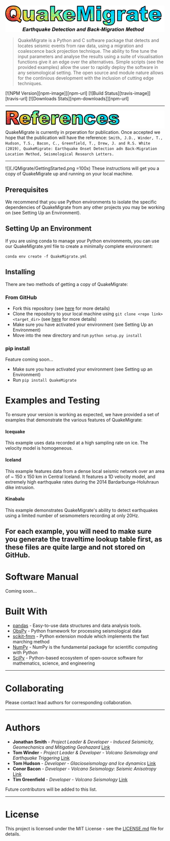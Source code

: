 
![](./QMigrate/Title.png)

> QuakeMigrate is a Python and C software package that detects and locates seismic events from raw data, using a migration and coalescence back projection technique. The ability to fine tune the input parameters and analyse the results using a suite of visualisation functions give it an edge over the alternatives. Simple scripts (see the provided examples) allow the user to rapidly deploy the software in any seismological setting. The open source and module nature allows for the continious development with the inclusion of cutting edge techniques. 


[![NPM Version][npm-image]][npm-url]
[![Build Status][travis-image]][travis-url]
[![Downloads Stats][npm-downloads]][npm-url]



---


![](./QMigrate/References.png)
QuakeMigrate is currently in prperation for publication. Once accepted we hope that the publication will have the reference: 
   `Smith, J.D., Winder, T., Hudson, T.S., Bacon, C., Greenfield, T., Drew, J. and R.S. White (2019), QuakeMigrate: Earthquake Onset Detection adn Back-Migration Location Method, Seismological Research Letters.`


---
![](./QMigrate/GettingStarted.png =100x)
These instructions will get you a copy of QuakeMigrate up and running on your local machine.  

## Prerequisites
We recommend that you use Python environments to isolate the specific dependencies of QuakeMigrate from any other projects you may be working on (see Setting Up an Environment).

## Setting Up an Environment
If you are using conda to manage your Python environments, you can use our QuakeMigrate.yml file to create a minimally complete environment:

`conda env create -f QuakeMigrate.yml`

## Installing
There are two methods of getting a copy of QuakeMigrate:

### From GitHub
- Fork this repository (see [here](https://help.github.com/en/articles/fork-a-repo) for more details)
- Clone the repository to your local machine using `git clone <repo link> <target_dir>` (see [here](https://help.github.com/en/articles/cloning-a-repository) for more details)
- Make sure you have activated your environment (see Setting Up an Environment)
- Move into the new directory and run `python setup.py install`

### pip install
Feature coming soon...

- Make sure you have activated your environment (see Setting up an Environment)
- Run `pip install QuakeMigrate`

# Examples and Testing
To ensure your version is working as expected, we have provided a set of examples that demonstrate the various features of QuakeMigrate:

#### Icequake
This example uses data recorded at a high sampling rate on ice. The velocity model is homogeneous.

#### Iceland 
This example features data from a dense local seismic network over an area of ~ 150 x 150 km in Central Iceland. It features a 1D velocity model, and extremely high earthquake rates during the 2014 Bardarbunga-Holuhraun dike intrusion.

#### Kinabalu
This example demonstrates QuakeMigrate's ability to detect earthquakes using a limited number of seismometers recording at only 20Hz.

For each example, you will need to make sure you generate the traveltime lookup table first, as these files are quite large and not stored on GitHub.
---
# Software Manual
Coming soon...

# Built With
* [pandas](https://pandas.pydata.org/) - Easy-to-use data structures and data analysis tools.
* [ObsPy](https://github.com/obspy/obspy/wiki) - Python framework for processing seismological data
* [scikit-fmm](https://pythonhosted.org/scikit-fmm/) - Python extension module which implements the fast marching method
* [NumPy](http://www.numpy.org/) - NumPy is the fundamental package for scientific computing with Python
* [SciPy](https://www.scipy.org/) - Python-based ecosystem of open-source software for mathematics, science, and engineering

---
# Collaborating

Please contact lead authors for corresponding collaboration.

---
# Authors

* **Jonathan Smith** - *Project Leader & Developer* - *Induced Seismicity, Geomechanics and Mitigating Geohazard* [Link](https://www.esc.cam.ac.uk/directory/jonathan-smith)
* **Tom Winder** - *Project Leader & Developer* - *Volcano Seismology and Earthquake Triggering* [Link](https://www.esc.cam.ac.uk/directory/tom-winder)
* **Tom Hudson**  - *Developer* - *Glacioseismology and Ice dynamics* [Link](https://www.esc.cam.ac.uk/directory/tom-s-hudson)
* **Conor Bacon** - *Developer* - *Volcano Seismology: Seismic Anisotropy* [Link](https://www.esc.cam.ac.uk/directory/conor-bacon)
* **Tim Greenfield** - *Developer* - *Volcano Seismology* [Link](https://www.esc.cam.ac.uk/directory/tim-greenfield)

Future contributors will be added to this list.

---
# License

This project is licensed under the MIT License - see the [LICENSE.md](LICENSE.md) file for details.

